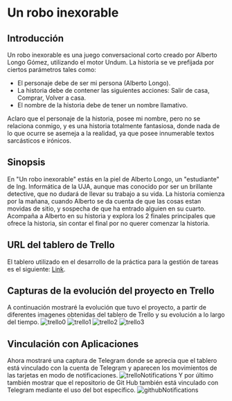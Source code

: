 # Un robo inexorable

## Introducción
Un robo inexorable es una juego conversacional corto creado por Alberto Longo Gómez, utilizando el motor Undum. 
La historia se ve prefijada por ciertos parámetros tales como:
- El personaje debe de ser mi persona (Alberto Longo).
- La historia debe de contener las siguientes acciones: Salir de casa, Comprar, Volver a casa.
- El nombre de la historia debe de tener un nombre llamativo.

Aclaro que el personaje de la historia, posee mi nombre, pero no se relaciona conmigo, y es una historia totalmente fantasiosa, donde nada de lo que ocurre se asemeja a la realidad, ya que posee innumerable textos sarcásticos e irónicos.

## Sinopsis
En "Un robo inexorable" estás en la piel de Alberto Longo, un "estudiante" de Ing. Informática de la UJA, aunque mas conocido por ser un brillante detective, que no dudará de llevar su trabajo a su vida. La historia comienza por la mañana, cuando Alberto se da cuenta de que las cosas estan movidas de sitio, y sospecha de que ha entrado alguien en su cuarto. Acompaña a Alberto en su historia y explora los 2 finales principales que ofrece la historia, sin contar el final por no querer comenzar la historia.

## URL del tablero de Trello
El tablero utilizado en el desarrollo de la práctica para la gestión de tareas es el siguiente: [Link](https://trello.com/b/0vvt4zJz/practica-2-historia-undum "Tablero Práctica 2").

## Capturas de la evolución del proyecto en Trello
A continuación mostraré la evolución que tuvo el proyecto, a partir de diferentes imagenes obtenidas del tablero de Trello y su evolución a lo largo del tiempo.
![trello0](https://user-images.githubusercontent.com/78793948/111039565-08bf0d80-842f-11eb-8ba4-7a1f8e3a57e1.PNG)
![trello1](https://user-images.githubusercontent.com/78793948/111039567-0957a400-842f-11eb-9cf5-9f75d83d0df9.PNG)
![trello2](https://user-images.githubusercontent.com/78793948/111039568-0957a400-842f-11eb-8fef-53194fbb733a.PNG)
![trello3](https://user-images.githubusercontent.com/78793948/111039569-09f03a80-842f-11eb-96e7-e211f44e47ee.PNG)

## Vinculación con Aplicaciones
Ahora mostraré una captura de Telegram donde se aprecia que el tablero está vinculado con la cuenta de Telegram y aparecen los movimientos de las tarjetas en modo de notificaciones.
![trelloNotifications](https://user-images.githubusercontent.com/78793948/111039624-4cb21280-842f-11eb-8af5-867ef8bbaec0.PNG)
Y por último también mostrar que el repositorio de Git Hub también está vinculado con Telegram mediante el uso del bot específico.
![githubNotifications](https://user-images.githubusercontent.com/78793948/111039660-753a0c80-842f-11eb-911e-8080d0e47d50.PNG)
